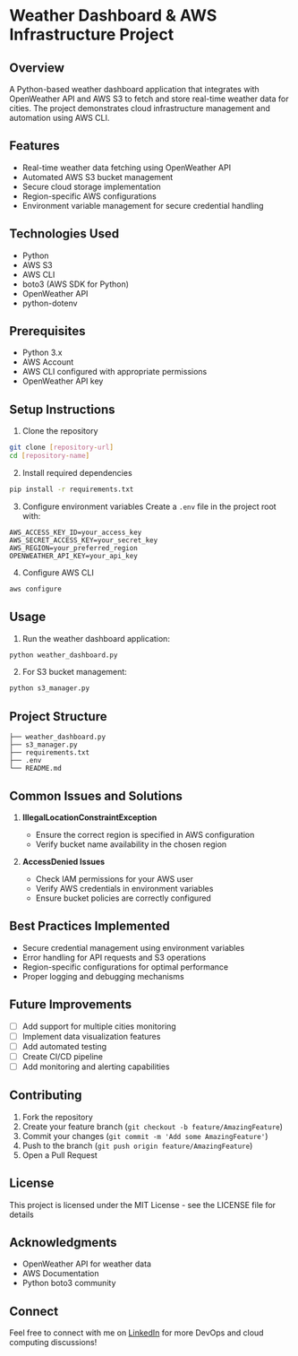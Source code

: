 # Weather Dashboard & AWS Infrastructure Project

## Overview
A Python-based weather dashboard application that integrates with OpenWeather API and AWS S3 to fetch and store real-time weather data for cities. The project demonstrates cloud infrastructure management and automation using AWS CLI.

## Features
- Real-time weather data fetching using OpenWeather API
- Automated AWS S3 bucket management
- Secure cloud storage implementation
- Region-specific AWS configurations
- Environment variable management for secure credential handling

## Technologies Used
- Python
- AWS S3
- AWS CLI
- boto3 (AWS SDK for Python)
- OpenWeather API
- python-dotenv

## Prerequisites
- Python 3.x
- AWS Account
- AWS CLI configured with appropriate permissions
- OpenWeather API key

## Setup Instructions
1. Clone the repository
```bash
git clone [repository-url]
cd [repository-name]
```

2. Install required dependencies
```bash
pip install -r requirements.txt
```

3. Configure environment variables
Create a `.env` file in the project root with:
```env
AWS_ACCESS_KEY_ID=your_access_key
AWS_SECRET_ACCESS_KEY=your_secret_key
AWS_REGION=your_preferred_region
OPENWEATHER_API_KEY=your_api_key
```

4. Configure AWS CLI
```bash
aws configure
```

## Usage
1. Run the weather dashboard application:
```bash
python weather_dashboard.py
```

2. For S3 bucket management:
```bash
python s3_manager.py
```

## Project Structure
```
├── weather_dashboard.py
├── s3_manager.py
├── requirements.txt
├── .env
└── README.md
```

## Common Issues and Solutions
1. **IllegalLocationConstraintException**
   - Ensure the correct region is specified in AWS configuration
   - Verify bucket name availability in the chosen region

2. **AccessDenied Issues**
   - Check IAM permissions for your AWS user
   - Verify AWS credentials in environment variables
   - Ensure bucket policies are correctly configured

## Best Practices Implemented
- Secure credential management using environment variables
- Error handling for API requests and S3 operations
- Region-specific configurations for optimal performance
- Proper logging and debugging mechanisms

## Future Improvements
- [ ] Add support for multiple cities monitoring
- [ ] Implement data visualization features
- [ ] Add automated testing
- [ ] Create CI/CD pipeline
- [ ] Add monitoring and alerting capabilities

## Contributing
1. Fork the repository
2. Create your feature branch (`git checkout -b feature/AmazingFeature`)
3. Commit your changes (`git commit -m 'Add some AmazingFeature'`)
4. Push to the branch (`git push origin feature/AmazingFeature`)
5. Open a Pull Request

## License
This project is licensed under the MIT License - see the LICENSE file for details

## Acknowledgments
- OpenWeather API for weather data
- AWS Documentation
- Python boto3 community

## Connect
Feel free to connect with me on [LinkedIn](www.linkedin.com/in/okeke-jehohanan-a46365120) for more DevOps and cloud computing discussions!

